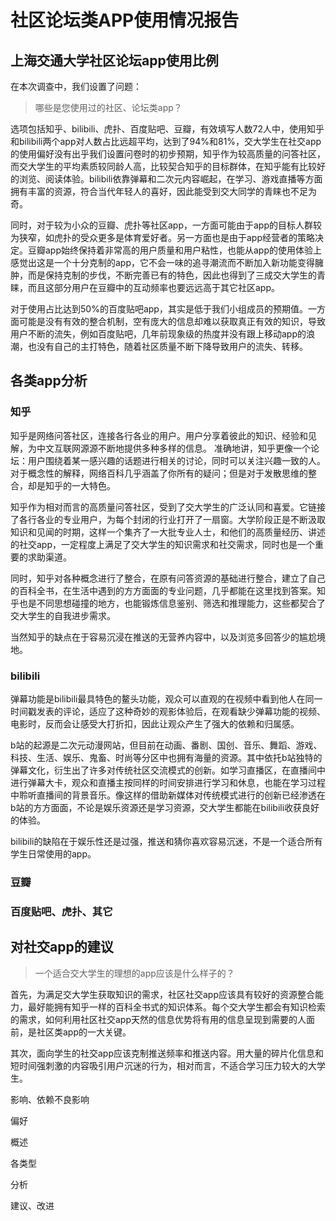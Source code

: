 # 社区论坛类APP使用情况报告

## 上海交通大学社区论坛app使用比例

在本次调查中，我们设置了问题：

> 哪些是您使用过的社区、论坛类app？

选项包括知乎、bilibili、虎扑、百度贴吧、豆瓣，有效填写人数72人中，使用知乎和bilibili两个app对人数占比远超平均，达到了94%和81%，交大学生在社交app的使用偏好没有出乎我们设置问卷时的初步预期，知乎作为较高质量的问答社区，而交大学生的平均素质较同龄人高，比较契合知乎的目标群体，在知乎能有比较好的浏览、阅读体验。bilibili依靠弹幕和二次元内容崛起，在学习、游戏直播等方面拥有丰富的资源，符合当代年轻人的喜好，因此能受到交大同学的青睐也不足为奇。

同时，对于较为小众的豆瓣、虎扑等社区app，一方面可能由于app的目标人群较为狭窄，如虎扑的受众更多是体育爱好者。另一方面也是由于app经营者的策略决定。豆瓣app始终保持着非常高的用户质量和用户粘性，也能从app的使用体验上感觉出这是一个十分克制的app，它不会一味的追寻潮流而不断加入新功能变得臃肿，而是保持克制的步伐，不断完善已有的特色，因此也得到了三成交大学生的青睐，而且这部分用户在豆瓣中的互动频率也要远远高于其它社区app。

对于使用占比达到50%的百度贴吧app，其实是低于我们小组成员的预期值。一方面可能是没有有效的整合机制，空有庞大的信息却难以获取真正有效的知识，导致用户不断的流失，例如百度贴吧，几年前现象级的热度并没有跟上移动app的浪潮，也没有自己的主打特色，随着社区质量不断下降导致用户的流失、转移。


## 各类app分析

### 知乎

知乎是网络问答社区，连接各行各业的用户。用户分享着彼此的知识、经验和见解，为中文互联网源源不断地提供多种多样的信息。
准确地讲，知乎更像一个论坛：用户围绕着某一感兴趣的话题进行相关的讨论，同时可以关注兴趣一致的人。对于概念性的解释，网络百科几乎涵盖了你所有的疑问；但是对于发散思维的整合，却是知乎的一大特色。

知乎作为相对而言的高质量问答社区，受到了交大学生的广泛认同和喜爱。它链接了各行各业的专业用户，为每个封闭的行业打开了一扇窗。大学阶段正是不断汲取知识和见闻的时期，这样一个集齐了一大批专业人士，和他们的高质量经历、讲述的社交app，一定程度上满足了交大学生的知识需求和社交需求，同时也是一个重要的求助渠道。

同时，知乎对各种概念进行了整合，在原有问答资源的基础进行整合，建立了自己的百科全书，在生活中遇到的方方面面的专业问题，几乎都能在这里找到答案。知乎也是不同思想碰撞的地方，也能锻炼信息鉴别、筛选和推理能力，这些都契合了交大学生的自我进步需求。

当然知乎的缺点在于容易沉浸在推送的无营养内容中，以及浏览多回答少的尴尬境地。

### bilibili

弹幕功能是bilibili最具特色的鳌头功能，观众可以直观的在视频中看到他人在同一时间戳发表的评论，适应了这种奇妙的观影体验后，在观看缺少弹幕功能的视频、电影时，反而会让感受大打折扣，因此让观众产生了强大的依赖和归属感。

b站的起源是二次元动漫网站，但目前在动画、番剧、国创、音乐、舞蹈、游戏、科技、生活、娱乐、鬼畜、时尚等分区中也拥有海量的资源。其中依托b站独特的弹幕文化，衍生出了许多对传统社区交流模式的创新。如学习直播区，在直播间中进行弹幕大卡，观众和直播主按同样的时间安排进行学习和休息，也能在学习过程中聆听直播间的背景音乐。像这样的借助新媒体对传统模式进行的创新已经渗透在b站的方方面面，不论是娱乐资源还是学习资源，交大学生都能在bilibili收获良好的体验。

bilibili的缺陷在于娱乐性还是过强，推送和猜你喜欢容易沉迷，不是一个适合所有学生日常使用的app。


### 豆瓣

### 百度贴吧、虎扑、其它


## 对社交app的建议

> 一个适合交大学生的理想的app应该是什么样子的？

首先，为满足交大学生获取知识的需求，社区社交app应该具有较好的资源整合能力，最好能拥有知乎一样的百科全书式的知识体系。每个交大学生都会有知识检索的需求，如何利用社区社交app天然的信息优势将有用的信息呈现到需要的人面前，是社区类app的一大关键。

其次，面向学生的社交app应该克制推送频率和推送内容。用大量的碎片化信息和短时间强刺激的内容吸引用户沉迷的行为，相对而言，不适合学习压力较大的大学生。




影响、依赖不良影响

偏好



概述

各类型

分析

建议、改进